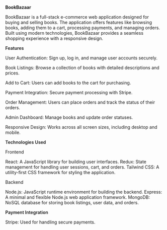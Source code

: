 **BookBazaar**

BookBazaar is a full-stack e-commerce web application designed for buying and selling books. The application offers features like browsing books, adding them to a cart, processing payments, and managing orders. Built using modern technologies, BookBazaar provides a seamless shopping experience with a responsive design.

<span style="font-weight: 600;">Features</span>

User Authentication: Sign up, log in, and manage user accounts securely.

Book Listings: Browse a collection of books with detailed descriptions and prices.

Add to Cart: Users can add books to the cart for purchasing.

Payment Integration: Secure payment processing with Stripe.

Order Management: Users can place orders and track the status of their orders.

Admin Dashboard: Manage books and update order statuses.

Responsive Design: Works across all screen sizes, including desktop and mobile.

<span style="font-weight: 600;">Technologies Used</span>

Frontend

React: A JavaScript library for building user interfaces.
Redux: State management for handling user sessions, cart, and orders.
Tailwind CSS: A utility-first CSS framework for styling the application.

Backend

Node.js: JavaScript runtime environment for building the backend.
Express: A minimal and flexible Node.js web application framework.
MongoDB: NoSQL database for storing book listings, user data, and orders.

<span style="font-weight: 600;">Payment Integration</span>

Stripe: Used for handling secure payments.
